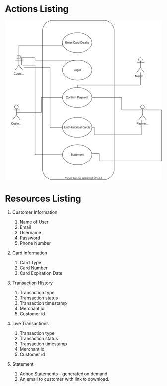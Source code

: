 
# Actions Listing
![Actions - Usecases](./docs/assets/b2c-pament-gateway-use-cases.drawio.svg)

# Resources Listing

1. Customer Information
   1. Name of User
   2. Email
   3. Username
   4. Password
   5. Phone Number
    
2. Card Information
   1. Card Type
   2. Card Number
   4. Card Expiration Date
   
3. Transaction History
    1. Transaction type
    2. Transaction status
    3. Transaction timestamp
    4. Merchant id
    5. Customer id

4. Live Transactions
      1. Transaction type
      2. Transaction status
      3. Transaction timestamp
      4. Merchant id
      5. Customer id

5. Statement
   1. Adhoc Statements - generated on demand
   2. An email to customer with link to download. 
